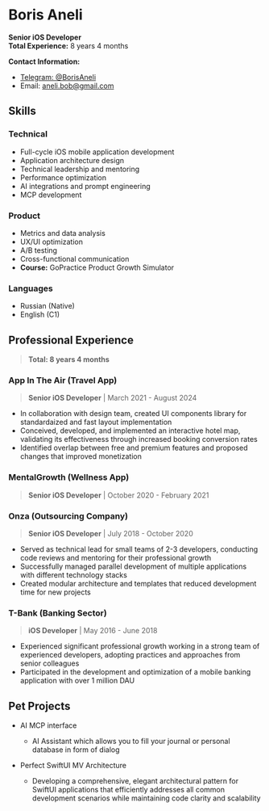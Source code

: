 # Boris Aneli
**Senior iOS Developer**  
**Total Experience:** 8 years 4 months

**Contact Information:**
* [Telegram: @BorisAneli](https://t.me/BorisAneli)
* Email: aneli.bob@gmail.com
  

## Skills

### Technical
* Full-cycle iOS mobile application development
* Application architecture design
* Technical leadership and mentoring
* Performance optimization
* AI integrations and prompt engineering
* MCP development

### Product
* Metrics and data analysis
* UX/UI optimization
* A/B testing
* Cross-functional communication
* **Course:** GoPractice Product Growth Simulator

### Languages
* Russian (Native)
* English (C1)

## Professional Experience
>**Total: 8 years 4 months**

### **App In The Air (Travel App)**
>**Senior iOS Developer** | March 2021 - August 2024
* In collaboration with design team, created UI components library for standardaized and fast layout implementation
* Conceived, developed, and implemented an interactive hotel map, validating its effectiveness through increased booking conversion rates
* Identified overlap between free and premium features and proposed changes that improved monetization

### **MentalGrowth (Wellness App)**
>**Senior iOS Developer** | October 2020 - February 2021

### **Onza (Outsourcing Company)**
>**Senior iOS Developer** | July 2018 - October 2020
* Served as technical lead for small teams of 2-3 developers, conducting code reviews and mentoring for their professional growth
* Successfully managed parallel development of multiple applications with different technology stacks
* Created modular architecture and templates that reduced development time for new projects

### **T-Bank (Banking Sector)**
>**iOS Developer** | May 2016 - June 2018
* Experienced significant professional growth working in a strong team of experienced developers, adopting practices and approaches from senior colleagues
* Participated in the development and optimization of a mobile banking application with over 1 million DAU


## Pet Projects

* AI MCP interface
  * AI Assistant which allows you to fill your journal or personal database in form of dialog

* Perfect SwiftUI MV Architecture
  * Developing a comprehensive, elegant architectural pattern for SwiftUI applications that efficiently addresses all common development scenarios while maintaining code clarity and scalability
